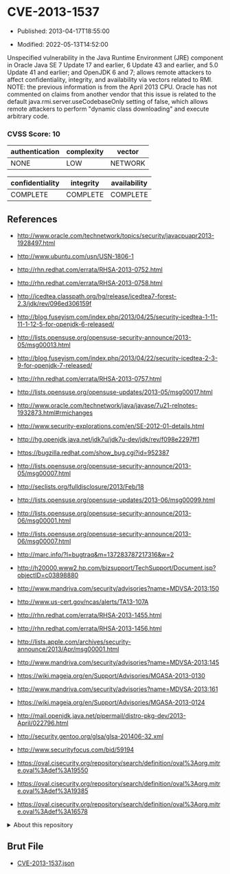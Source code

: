 # CVE-2013-1537

- Published: 2013-04-17T18:55:00

- Modified: 2022-05-13T14:52:00

Unspecified vulnerability in the Java Runtime Environment (JRE) component in Oracle Java SE 7 Update 17 and earlier, 6 Update 43 and earlier, and 5.0 Update 41 and earlier; and OpenJDK 6 and 7; allows remote attackers to affect confidentiality, integrity, and availability via vectors related to RMI.  NOTE: the previous information is from the April 2013 CPU. Oracle has not commented on claims from another vendor that this issue is related to the default java.rmi.server.useCodebaseOnly setting of false, which allows remote attackers to perform "dynamic class downloading" and execute arbitrary code.

### CVSS Score: **10**

| authentication | complexity | vector |
| --- | --- | --- |
| NONE | LOW | NETWORK |

| confidentiality | integrity | availability |
| --- | --- | --- |
| COMPLETE | COMPLETE | COMPLETE |

## References

* http://www.oracle.com/technetwork/topics/security/javacpuapr2013-1928497.html

* http://www.ubuntu.com/usn/USN-1806-1

* http://rhn.redhat.com/errata/RHSA-2013-0752.html

* http://rhn.redhat.com/errata/RHSA-2013-0758.html

* http://icedtea.classpath.org/hg/release/icedtea7-forest-2.3/jdk/rev/096ed306159f

* http://blog.fuseyism.com/index.php/2013/04/25/security-icedtea-1-11-11-1-12-5-for-openjdk-6-released/

* http://lists.opensuse.org/opensuse-security-announce/2013-05/msg00013.html

* http://blog.fuseyism.com/index.php/2013/04/22/security-icedtea-2-3-9-for-openjdk-7-released/

* http://rhn.redhat.com/errata/RHSA-2013-0757.html

* http://lists.opensuse.org/opensuse-updates/2013-05/msg00017.html

* http://www.oracle.com/technetwork/java/javase/7u21-relnotes-1932873.html#rmichanges

* http://www.security-explorations.com/en/SE-2012-01-details.html

* http://hg.openjdk.java.net/jdk7u/jdk7u-dev/jdk/rev/f098e2297ff1

* https://bugzilla.redhat.com/show_bug.cgi?id=952387

* http://lists.opensuse.org/opensuse-security-announce/2013-05/msg00007.html

* http://seclists.org/fulldisclosure/2013/Feb/18

* http://lists.opensuse.org/opensuse-updates/2013-06/msg00099.html

* http://lists.opensuse.org/opensuse-security-announce/2013-06/msg00001.html

* http://lists.opensuse.org/opensuse-security-announce/2013-06/msg00007.html

* http://marc.info/?l=bugtraq&m=137283787217316&w=2

* http://h20000.www2.hp.com/bizsupport/TechSupport/Document.jsp?objectID=c03898880

* http://www.mandriva.com/security/advisories?name=MDVSA-2013:150

* http://www.us-cert.gov/ncas/alerts/TA13-107A

* http://rhn.redhat.com/errata/RHSA-2013-1455.html

* http://rhn.redhat.com/errata/RHSA-2013-1456.html

* http://lists.apple.com/archives/security-announce/2013/Apr/msg00001.html

* http://www.mandriva.com/security/advisories?name=MDVSA-2013:145

* https://wiki.mageia.org/en/Support/Advisories/MGASA-2013-0130

* http://www.mandriva.com/security/advisories?name=MDVSA-2013:161

* https://wiki.mageia.org/en/Support/Advisories/MGASA-2013-0124

* http://mail.openjdk.java.net/pipermail/distro-pkg-dev/2013-April/022796.html

* http://security.gentoo.org/glsa/glsa-201406-32.xml

* http://www.securityfocus.com/bid/59194

* https://oval.cisecurity.org/repository/search/definition/oval%3Aorg.mitre.oval%3Adef%3A19550

* https://oval.cisecurity.org/repository/search/definition/oval%3Aorg.mitre.oval%3Adef%3A19385

* https://oval.cisecurity.org/repository/search/definition/oval%3Aorg.mitre.oval%3Adef%3A16578

<details>
<summary>About this repository</summary> 

  This repository is part of the project [Live Hack CVE](https://github.com/Live-Hack-CVE). Main website can be found [www.live-hack.org](https://www.live-hack.org) 
  
  Made by [Sn0wAlice](https://github.com/Sn0wAlice) for the people that care about security and need to have a feed of the latest CVEs. Hope you enjoy it, don't forget to star the repo and follow me on [Twitter](https://twitter.com/Sn0wAlice) and [Github](https://github.com/Sn0wAlice). And that is my [personnal website](https://www.alice-snow.me/)

  - [Home Page](https://github.com/Live-Hack-CVE)
  - [Framework](https://github.com/Live-Hack-CVE/cve-framework)
  - [CVE database](https://github.com/Live-Hack-CVE/full_database)
  - [Changelog](https://github.com/Live-Hack-CVE/Changelog)
</details>

## Brut File

* [CVE-2013-1537.json](https://raw.githubusercontent.com/Live-Hack-CVE/full_database/main/cves/2013/CVE-2013-1537.json)

